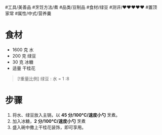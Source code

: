 #工具/美善品 #烹饪方法/煮 #品类/豆制品 #食材/绿豆 #测评/♥♥♥♥♥ #置顶家常 #属性/中式/营养羹 

# 食材

- 1600 克 水
- 200 克 绿豆
- 30 克 冰糖
- 适量 干桂花

>[!重量比例]
>绿豆 : 水 = 1 :8 
# 步骤

1. 将水、绿豆放入主锅，以 **45 分/100°C/速度小勺** 烹煮。
2. 加入冰糖，**2 分/100°C/速度小勺** 烹煮
3. 盛入碗中撒上干桂花装饰，即可享用。